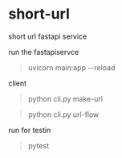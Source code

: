 # short-url
short url fastapi service

run the fastapiservce

> uvicorn main:app --reload

client

> python cli.py make-url

> python cli.py url-flow


run for testin
> pytest
